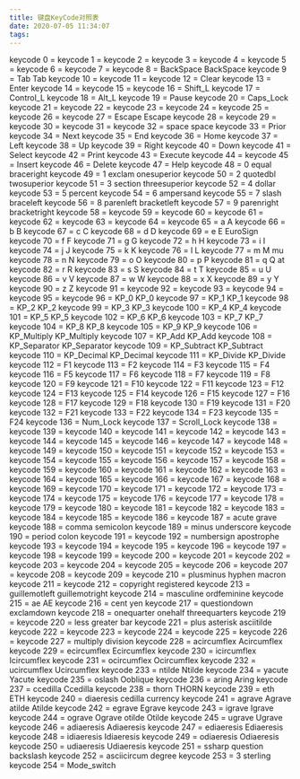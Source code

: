```yaml
---
title: 键盘KeyCode对照表
date: 2020-07-05 11:34:07
tags:
---
```


<!-- more -->

keycode   0 = 
keycode   1 = 
keycode   2 = 
keycode   3 = 
keycode   4 = 
keycode   5 = 
keycode   6 = 
keycode   7 = 
keycode   8 = BackSpace BackSpace 
keycode   9 = Tab Tab 
keycode 10 = 
keycode 11 = 
keycode 12 = Clear 
keycode 13 = Enter 
keycode 14 = 
keycode 15 = 
keycode 16 = Shift_L 
keycode 17 = Control_L 
keycode 18 = Alt_L 
keycode 19 = Pause 
keycode 20 = Caps_Lock 
keycode 21 = 
keycode 22 = 
keycode 23 = 
keycode 24 = 
keycode 25 = 
keycode 26 = 
keycode 27 = Escape Escape 
keycode 28 = 
keycode 29 = 
keycode 30 = 
keycode 31 = 
keycode 32 = space space 
keycode 33 = Prior 
keycode 34 = Next 
keycode 35 = End 
keycode 36 = Home 
keycode 37 = Left 
keycode 38 = Up 
keycode 39 = Right 
keycode 40 = Down 
keycode 41 = Select 
keycode 42 = Print 
keycode 43 = Execute 
keycode 44 = 
keycode 45 = Insert 
keycode 46 = Delete 
keycode 47 = Help 
keycode 48 = 0 equal braceright 
keycode 49 = 1 exclam onesuperior 
keycode 50 = 2 quotedbl twosuperior 
keycode 51 = 3 section threesuperior 
keycode 52 = 4 dollar 
keycode 53 = 5 percent 
keycode 54 = 6 ampersand 
keycode 55 = 7 slash braceleft 
keycode 56 = 8 parenleft bracketleft 
keycode 57 = 9 parenright bracketright 
keycode 58 = 
keycode 59 = 
keycode 60 = 
keycode 61 = 
keycode 62 = 
keycode 63 = 
keycode 64 = 
keycode 65 = a A 
keycode 66 = b B 
keycode 67 = c C 
keycode 68 = d D 
keycode 69 = e E EuroSign 
keycode 70 = f F 
keycode 71 = g G 
keycode 72 = h H 
keycode 73 = i I 
keycode 74 = j J 
keycode 75 = k K 
keycode 76 = l L 
keycode 77 = m M mu 
keycode 78 = n N 
keycode 79 = o O 
keycode 80 = p P 
keycode 81 = q Q at 
keycode 82 = r R 
keycode 83 = s S 
keycode 84 = t T 
keycode 85 = u U 
keycode 86 = v V 
keycode 87 = w W 
keycode 88 = x X 
keycode 89 = y Y 
keycode 90 = z Z 
keycode 91 = 
keycode 92 = 
keycode 93 = 
keycode 94 = 
keycode 95 = 
keycode 96 = KP_0 KP_0 
keycode 97 = KP_1 KP_1 
keycode 98 = KP_2 KP_2 
keycode 99 = KP_3 KP_3 
keycode 100 = KP_4 KP_4 
keycode 101 = KP_5 KP_5 
keycode 102 = KP_6 KP_6 
keycode 103 = KP_7 KP_7 
keycode 104 = KP_8 KP_8 
keycode 105 = KP_9 KP_9 
keycode 106 = KP_Multiply KP_Multiply 
keycode 107 = KP_Add KP_Add 
keycode 108 = KP_Separator KP_Separator 
keycode 109 = KP_Subtract KP_Subtract 
keycode 110 = KP_Decimal KP_Decimal 
keycode 111 = KP_Divide KP_Divide 
keycode 112 = F1 
keycode 113 = F2 
keycode 114 = F3 
keycode 115 = F4 
keycode 116 = F5 
keycode 117 = F6 
keycode 118 = F7 
keycode 119 = F8 
keycode 120 = F9 
keycode 121 = F10 
keycode 122 = F11 
keycode 123 = F12 
keycode 124 = F13 
keycode 125 = F14 
keycode 126 = F15 
keycode 127 = F16 
keycode 128 = F17 
keycode 129 = F18 
keycode 130 = F19 
keycode 131 = F20 
keycode 132 = F21 
keycode 133 = F22 
keycode 134 = F23 
keycode 135 = F24 
keycode 136 = Num_Lock 
keycode 137 = Scroll_Lock 
keycode 138 = 
keycode 139 = 
keycode 140 = 
keycode 141 = 
keycode 142 = 
keycode 143 = 
keycode 144 = 
keycode 145 = 
keycode 146 = 
keycode 147 = 
keycode 148 = 
keycode 149 = 
keycode 150 = 
keycode 151 = 
keycode 152 = 
keycode 153 = 
keycode 154 = 
keycode 155 = 
keycode 156 = 
keycode 157 = 
keycode 158 = 
keycode 159 = 
keycode 160 = 
keycode 161 = 
keycode 162 = 
keycode 163 = 
keycode 164 = 
keycode 165 = 
keycode 166 = 
keycode 167 = 
keycode 168 = 
keycode 169 = 
keycode 170 = 
keycode 171 = 
keycode 172 = 
keycode 173 = 
keycode 174 = 
keycode 175 = 
keycode 176 = 
keycode 177 = 
keycode 178 = 
keycode 179 = 
keycode 180 = 
keycode 181 = 
keycode 182 = 
keycode 183 = 
keycode 184 = 
keycode 185 = 
keycode 186 = 
keycode 187 = acute grave 
keycode 188 = comma semicolon 
keycode 189 = minus underscore 
keycode 190 = period colon 
keycode 191 = 
keycode 192 = numbersign apostrophe 
keycode 193 = 
keycode 194 = 
keycode 195 = 
keycode 196 = 
keycode 197 = 
keycode 198 = 
keycode 199 = 
keycode 200 = 
keycode 201 = 
keycode 202 = 
keycode 203 = 
keycode 204 = 
keycode 205 = 
keycode 206 = 
keycode 207 = 
keycode 208 = 
keycode 209 = 
keycode 210 = plusminus hyphen macron 
keycode 211 = 
keycode 212 = copyright registered 
keycode 213 = guillemotleft guillemotright 
keycode 214 = masculine ordfeminine 
keycode 215 = ae AE 
keycode 216 = cent yen 
keycode 217 = questiondown exclamdown 
keycode 218 = onequarter onehalf threequarters 
keycode 219 = 
keycode 220 = less greater bar 
keycode 221 = plus asterisk asciitilde 
keycode 222 = 
keycode 223 = 
keycode 224 = 
keycode 225 = 
keycode 226 = 
keycode 227 = multiply division 
keycode 228 = acircumflex Acircumflex 
keycode 229 = ecircumflex Ecircumflex 
keycode 230 = icircumflex Icircumflex 
keycode 231 = ocircumflex Ocircumflex 
keycode 232 = ucircumflex Ucircumflex 
keycode 233 = ntilde Ntilde 
keycode 234 = yacute Yacute 
keycode 235 = oslash Ooblique 
keycode 236 = aring Aring 
keycode 237 = ccedilla Ccedilla 
keycode 238 = thorn THORN 
keycode 239 = eth ETH 
keycode 240 = diaeresis cedilla currency 
keycode 241 = agrave Agrave atilde Atilde 
keycode 242 = egrave Egrave 
keycode 243 = igrave Igrave 
keycode 244 = ograve Ograve otilde Otilde 
keycode 245 = ugrave Ugrave 
keycode 246 = adiaeresis Adiaeresis 
keycode 247 = ediaeresis Ediaeresis 
keycode 248 = idiaeresis Idiaeresis 
keycode 249 = odiaeresis Odiaeresis 
keycode 250 = udiaeresis Udiaeresis 
keycode 251 = ssharp question backslash 
keycode 252 = asciicircum degree 
keycode 253 = 3 sterling 
keycode 254 = Mode_switch